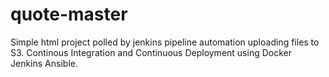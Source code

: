 # quote-master
Simple html project polled by jenkins pipeline automation uploading files to S3. Continous Integration and Continuous Deployment using Docker Jenkins Ansible.
